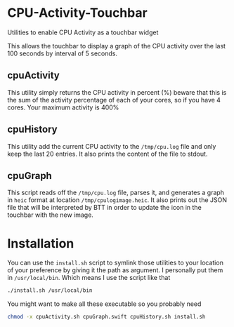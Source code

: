 # CPU-Activity-Touchbar
Utilities to enable CPU Activity as a touchbar widget


This allows the touchbar to display a graph of the CPU activity over the last 100 seconds by interval of 5 seconds.

## cpuActivity

This utility simply returns the CPU activity in percent (%) beware that this is the sum of the 
activity percentage of each of your cores, so if you have 4 cores. Your maximum activity is 400%

## cpuHistory

This utility add the current CPU activity to the `/tmp/cpu.log` file and only keep the last 20 entries.
It also prints the content of the file to stdout.

## cpuGraph

This script reads off the `/tmp/cpu.log` file, parses it, and generates a graph in `heic` format at
location `/tmp/cpulogimage.heic`. It also prints out the JSON file that will be interpreted by BTT
in order to update the icon in the touchbar with the new image.

# Installation

You can use the `install.sh` script to symlink those utilities to your location of your preference by giving it the path as argument. I personally put them in `/usr/local/bin`. Which means I use the script like that

```sh
./install.sh /usr/local/bin
```

You might want to make all these executable so you probably need

```sh
chmod -x cpuActivity.sh cpuGraph.swift cpuHistory.sh install.sh
```
